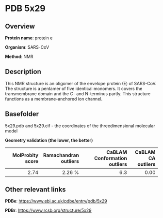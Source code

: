 # PDB 5x29

## Overview

**Protein name**: protein e

**Organism**: SARS-CoV

**Method**: NMR

## Description

This NMR structure is an oligomer of the envelope protein (E) of SARS-CoV. The structure is a pentamer of five identical monomers. It covers the transmembrane domain and the C- and N-terminus partly. This structure functions as a membrane-anchored ion channel.

## Basefolder

5x29.pdb and 5x29.cif - the coordinates of the threedimensional molecular model




**Geometry validation (the lower, the better)**

|   |**MolProbity<br>score**| **Ramachandran<br>outliers** | **CaBLAM<br>Conformation outliers** | **CaBLAM<br>CA outliers** |
|---|-------------:|----------------:|----------------:|----------------:|
||  2.74|  2.26 %|6.3|0.00|


## Other relevant links 
**PDBe**:  https://www.ebi.ac.uk/pdbe/entry/pdb/5x29
 
**PDBr**: https://www.rcsb.org/structure/5x29 
